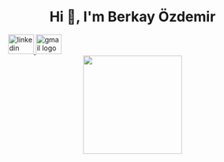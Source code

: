 <h1 align="center">Hi 👋, I'm Berkay Özdemir</h1>

<div align="left">
  <a href="https://www.linkedin.com/in/berkayozd/" target="_blank">
    <img src="https://raw.githubusercontent.com/maurodesouza/profile-readme-generator/master/src/assets/icons/social/linkedin/default.svg" width="52" height="40" alt="linkedin logo" />
  </a>
  <a href="mailto:ozdemirberkay1999@gmail.com" target="_blank">
    <img src="https://raw.githubusercontent.com/maurodesouza/profile-readme-generator/master/src/assets/icons/social/gmail/default.svg" width="52" height="40" alt="gmail logo" />
  </a>
</div>


<div align="center">
  <img height="200" src="https://media.giphy.com/media/Z3VgQu8hkVeB1bakS9/giphy.gif?cid=ecf05e475jt8htx0up8n5gpx82dsqr4q5q5ansn6bpi5g063&ep=v1_gifs_search&rid=giphy.gif&ct=g"  />
</div>
